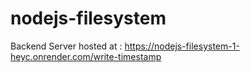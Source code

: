 # nodejs-filesystem
Backend Server hosted at : https://nodejs-filesystem-1-heyc.onrender.com/write-timestamp
